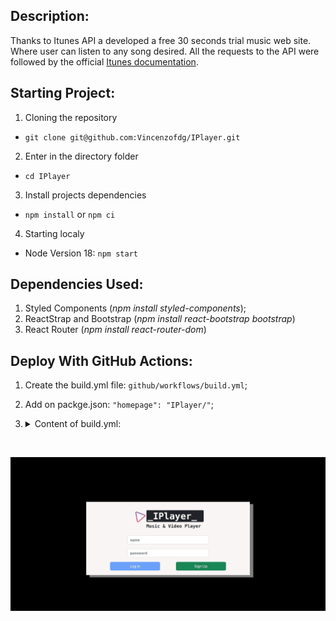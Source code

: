 ## Description:
Thanks to Itunes API a developed a free 30 seconds trial music web site. Where user can listen to any song desired. All the requests to the API were followed by the official [Itunes documentation](https://performance-partners.apple.com/search-api).

## Starting Project:
1. Cloning the repository
-  `git clone git@github.com:Vincenzofdg/IPlayer.git`
2. Enter in the directory folder
- `cd IPlayer`
3. Install projects dependencies
- `npm install` or `npm ci`
4. Starting localy
- Node Version 18: `npm start`

## Dependencies Used:
1. Styled Components (_npm install styled-components_);
2. ReactStrap and Bootstrap (_npm install react-bootstrap bootstrap_)
3. React Router (_npm install react-router-dom_)

## Deploy With GitHub Actions:
1. Create the build.yml file: `github/workflows/build.yml`;
2. Add on packge.json: `"homepage": "IPlayer/"`;
3. <details>
    <summary>Content of build.yml:</summary>

    ```
    name: deploy

    on:
      push:
        branches:
          - master

    jobs:
      deploy:
        runs-on: ubuntu-18.04
        steps:
          - uses: actions/checkout@v2
          - uses: actions/setup-node@v1
            with:
              node-version: '16.x'
          - name: Build web-app
            run: |
              npm ci
              npm run build
          - name: Deploy to gh-pages
            uses: peaceiris/actions-gh-pages@v3
            with:
              github_token: ${{ secrets.GITHUB_TOKEN }}
              publish_dir: ./build
    ```

  </details>

<br />

![image](preview.gif)
